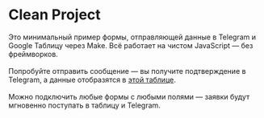 # Clean Project



  Это минимальный пример формы, отправляющей данные в Telegram и Google Таблицу через Make. Всё работает на чистом JavaScript — без фреймворков.<br><br>
  Попробуйте отправить сообщение — вы получите подтверждение в Telegram, а данные отобразятся в <a href="https://docs.google.com/spreadsheets/d/120l-xc_XvpiJbinrAtY9_vvQSaWsecUj2HWZBvNdhpQ/edit?usp=sharing" target="_blank" rel="noopener noreferrer">этой таблице</a>.<br><br>
  Можно подключить любые формы с любыми полями — заявки будут мгновенно поступать в таблицу и Telegram.

